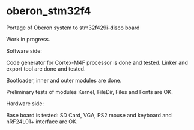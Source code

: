 # oberon_stm32f4
Portage of Oberon system to stm32f429i-disco board


Work in progress.

Software side:

Code generator for Cortex-M4F processor is done and tested.
Linker and export tool are done and tested.

Bootloader, inner and outer modules are done.

Preliminary tests of modules Kernel, FileDir, Files and Fonts are OK.

Hardware side:

Base board is tested:
SD Card, VGA, PS2 mouse and keyboard and nRF24L01+ interface are OK.
